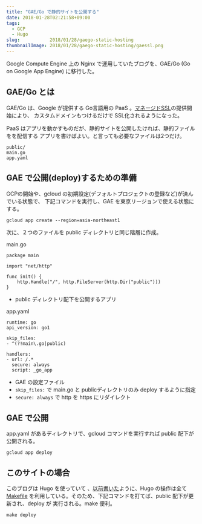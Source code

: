 ```yaml
---
title: "GAE/Go で静的サイトを公開する"
date: 2018-01-28T02:21:58+09:00
tags:
  - GCP
  - Hugo
slug:           2018/01/28/gaego-static-hosting
thumbnailImage: 2018/01/28/gaego-static-hosting/gaessl.png
---
```


Google Compute Engine 上の Nginx で運用していたブログを、GAE/Go (Go on Google App
Engine) に移行した。

<!--more-->

GAE/Go とは
-----------------------------------------------------------------------------------

GAE/Go は、Google が提供する Go言語用の PaaS 。[マネージドSSL][]の提供開始により、
カスタムドメインもつけるだけで SSL化されるようになった。

PaaS はアプリを動かすものだが、静的サイトを公開したければ、静的ファイルをを配信する
アプリを書けばよい。と言っても必要なファイルは2つだけ。

```
public/
main.go
app.yaml
```

GAE で公開(deploy)するための準備
-----------------------------------------------------------------------------------

GCPの開始や、gcloud の初期設定(デフォルトプロジェクトの登録など)が済んでいる状態で、
下記コマンドを実行し、GAE を東京リージョンで使える状態にする。

```
gcloud app create --region=asia-northeast1
```

次に、２つのファイルを public ディレクトリと同じ階層に作成。

main.go
```
package main

import "net/http"

func init() {
    http.Handle("/", http.FileServer(http.Dir("public")))
}
```
- public ディレクトリ配下を公開するアプリ

app.yaml
```
runtime: go
api_version: go1

skip_files:
- ^(?!main\.go|public)

handlers:
- url: /.*
  secure: always
  script: _go_app
```
- GAE の設定ファイル
- `skip_files:` で main.go と publicディレクトリのみ deploy するように指定
- `secure: always` で http を https にリダイレクト


GAE で公開
-----------------------------------------------------------------------------------

app.yaml があるディレクトリで、gcloud コマンドを実行すれば public 配下が公開される。

```
gcloud app deploy
```


このサイトの場合
-----------------------------------------------------------------------------------
このブログは Hugo を使っていて 、[以前書いた][]ように、Hugo の操作は全て [Makefile][]
を利用している。そのため、下記コマンドを打てば、public 配下が更新され、deploy が
実行される。make 便利。

```
make deploy
```

<!--links-->
[マネージドSSL]: https://cloudplatform-jp.googleblog.com/2017/10/introducing-managed-SSL-for-Google-App-Engine.html
[以前書いた]: https://harasou.jp/2017/11/23/change-hugo-from-hexo/#makefile
[Makefile]: https://github.com/harasou/harasou.jp/blob/master/Makefile
